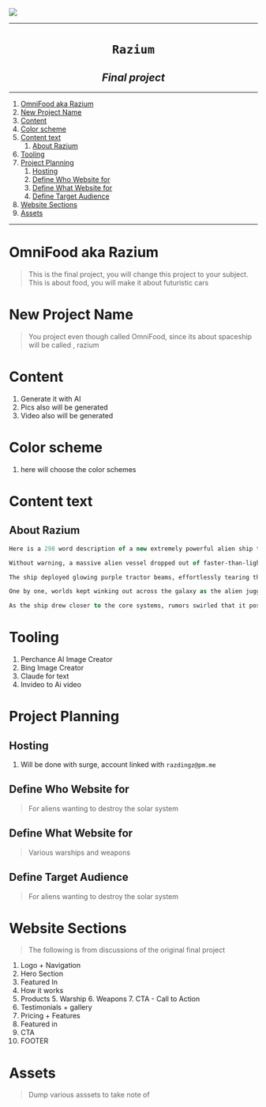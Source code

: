 <img src="https://i.postimg.cc/1tnNhhBF/image.png" align="center">

---

<h1 align="center"> <code>Razium</code> </h1>
<h2 align="center"><i> Final project </i></h2>

---

1. [OmniFood aka Razium](#omnifood-aka-razium)
2. [New Project Name](#new-project-name)
3. [Content](#content)
4. [Color scheme](#color-scheme)
5. [Content text](#content-text)
   1. [About Razium](#about-razium)
6. [Tooling](#tooling)
7. [Project Planning](#project-planning)
   1. [Hosting](#hosting)
   2. [Define Who Website for](#define-who-website-for)
   3. [Define What Website for](#define-what-website-for)
   4. [Define Target Audience](#define-target-audience)
8. [Website Sections](#website-sections)
9. [Assets](#assets)

---

# OmniFood aka Razium

> This is the final project, you will change this project to your subject. This is about food, you will make it about futuristic cars

# New Project Name

> You project even though called OmniFood, since its about spaceship will be called , razium

# Content

1. Generate it with AI
2. Pics also will be generated
3. Video also will be generated

# Color scheme

1. here will choose the color schemes

# Content text

## About Razium

```ml
Here is a 298 word description of a new extremely powerful alien ship that has suddenly appeared in the Milky Way galaxy and is slowly destroying and assimilating celestial bodies:

Without warning, a massive alien vessel dropped out of faster-than-light travel in the outer reaches of the Milky Way galaxy. Measuring over 100 kilometers in length, the obsidian-black ship was utterly alien in design, its sweeping curves and ominous spikes projecting an aura of menace. As the ship drifted through interstellar space, its advanced sensors analyzed the Milky Way before selecting its first target - a rocky exoplanet orbiting a dim red dwarf star.

The ship deployed glowing purple tractor beams, effortlessly tearing the planet apart and absorbing its mass and resources in a matter of hours. Moving on, it set its sights on a larger terrestrial world rich with life and oceans. But this planet's demise took longer, as the alien ship meticulously disassembled its cities, forests and creatures on a molecular level. When it was done harvesting everything of value, it fired searing energy beams into the molten core until nothing remained but scattered atoms.

One by one, worlds kept winking out across the galaxy as the alien juggernaut slowly grew larger and more powerful with each assimilation. Outlying star systems evacuated in terror, but there was nowhere to hide from its unstoppable advance. Desperate broadcasts pleading for aid went unanswered, as the ship's alien masters operated with cold, unknowable purpose. All attempts at communicating were ignored - it only sought the raw materials to continue its campaign of destruction.

As the ship drew closer to the core systems, rumors swirled that it possessed planet-shattering weapons capable of annihilating entire star clusters in moments. The greatest minds tried in vain to analyze its black shell, hoping to find some weakness. But it seemed nothing could hinder its inevitable approach, as if the galaxy itself was helpless against this hungry invading god from beyond the stars. Fear and panic spread as the extinction of all life appeared imminent.
```

# Tooling

1. Perchance AI Image Creator
2. Bing Image Creator
3. Claude for text
4. Invideo to Ai video

# Project Planning

## Hosting

1. Will be done with surge, account linked with `razdingz@pm.me`

## Define Who Website for

> For aliens wanting to destroy the solar system

## Define What Website for

> Various warships and weapons

## Define Target Audience

> For aliens wanting to destroy the solar system

# Website Sections

> The following is from discussions of the original final project

1. Logo + Navigation
2. Hero Section
3. Featured In
4. How it works
5. Products 5. Warship 6. Weapons 7. CTA - Call to Action
6. Testimonials + gallery
7. Pricing + Features
8. Featured in
9. CTA
10. FOOTER

# Assets

> Dump various asssets to take note of
